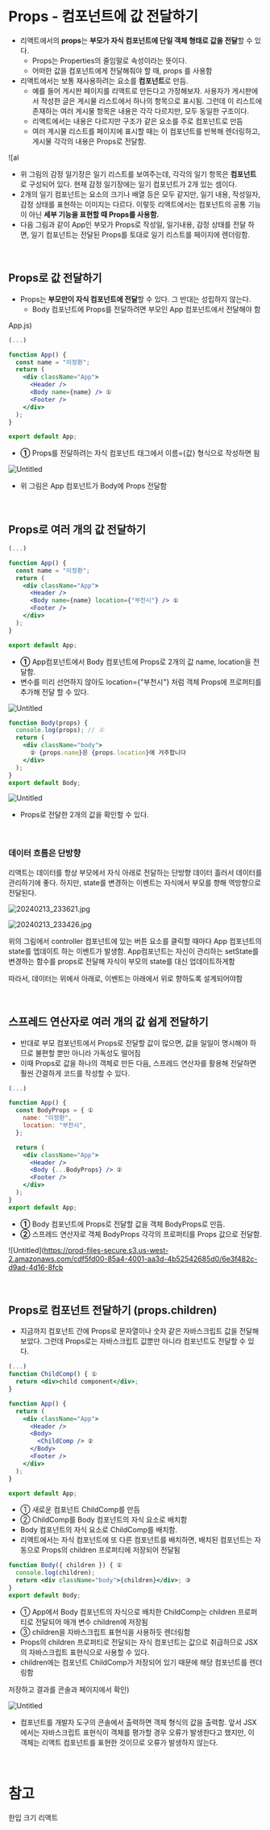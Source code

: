 # **Props - 컴포넌트에 값 전달하기**

- 리액트에서의 **props**는 **부모가 자식 컴포넌트에 단일 객체 형태로 값을 전달**할 수 있다.
  - Props는 Properties의 줄임말로 속성이라는 뜻이다.
  - 어떠한 값을 컴포넌트에게 전달해줘야 할 때, props 를 사용함
- 리액트에서는 보통 재사용하려는 요소를 **컴포넌트**로 만듬.
  - 예를 들어 게시판 페이지를 리액트로 만든다고 가정해보자. 사용자가 게시판에서 작성한 글은 게시물 리스트에서 하나의 항목으로 표시됨. 그런데 이 리스트에 존재하는 여러 게시물 항목은 내용은 각각 다르지만, 모두 동일한 구조이다.
  - 리액트에서는 내용은 다르지만 구조가 같은 요소를 주로 컴포넌트로 만듬
  - 여러 게시물 리스트를 페이지에 표시할 때는 이 컴포넌트를 반복해 렌더링하고, 게시물 각각의 내용은 Props로 전달함.

![al

- 위 그림의 감정 일기장은 일기 리스트를 보여주는데, 각각의 일기 항목은 **컴포넌트**로 구성되어 있다. 현재 감정 일기장에는 일기 컴포넌트가 2개 있는 셈이다.
- 2개의 일기 컴포넌트는 요소의 크기나 배열 등은 모두 같지만, 일기 내용, 작성일자, 감정 상태를 표현하는 이미지는 다르다. 이렇듯 리액트에서는 컴포넌트의 공통 기능이 아닌 **세부 기능을 표현할 때 Props를 사용함.**
- 다음 그림과 같이 App인 부모가 Props로 작성일, 일기내용, 감정 상태를 전달 하면, 일기 컴포넌트는 전달된 Props를 토대로 일기 리스트를 페이지에 렌더링함.

<br>

## **Props로 값 전달하기**

- Props는 **부모만이 자식 컴포넌트에 전달**할 수 있다. 그 반대는 성립하지 않는다.
  - Body 컴포넌트에 Props를 전달하려면 부모인 App 컴포넌트에서 전달해야 함

App.js)

```jsx
(...)

function App() {
  const name = "이정환";
  return (
    <div className="App">
      <Header />
      <Body name={name} /> ①
      <Footer />
    </div>
  );
}

export default App;
```

- **①** Props를 전달하려는 자식 컴포넌트 태그에서 이름={값} 형식으로 작성하면 됨

![Untitled](https://prod-files-secure.s3.us-west-2.amazonaws.com/cdf5fd00-85a4-4001-aa3d-4b52542685d0/adb31974-882b-40c0-aca6-5ab10780bed8/Untitled.png)

- 위 그림은 App 컴포넌트가 Body에 Props 전달함

<br>

## **Props로 여러 개의 값 전달하기**

```jsx
(...)

function App() {
  const name = "이정환";
  return (
    <div className="App">
      <Header />
      <Body name={name} location={"부천시"} /> ①
      <Footer />
    </div>
  );
}

export default App;
```

- **①** App컴포넌트에서 Body 컴포넌트에 Props로 2개의 값 name, location을 전달함.
- 변수를 미리 선언하지 않아도 location={"부천시"} 처럼 객체 Props에 프로퍼티를 추가해 전달 할 수 있다.

![Untitled](https://prod-files-secure.s3.us-west-2.amazonaws.com/cdf5fd00-85a4-4001-aa3d-4b52542685d0/c856804d-3e73-4c65-a744-0d91995abc08/Untitled.png)

```jsx
function Body(props) {
  console.log(props); // ①
  return (
    <div className="body">
      ② {props.name}은 {props.location}에 거주합니다
    </div>
  );
}
export default Body;
```

![Untitled](https://prod-files-secure.s3.us-west-2.amazonaws.com/cdf5fd00-85a4-4001-aa3d-4b52542685d0/dc0ddca8-c865-4c0b-9134-fef468ab3e14/Untitled.png)

- Props로 전달한 2개의 값을 확인할 수 있다.

<br>

### 데이터 흐름은 단방향

리액트는 데이터를 항상 부모에서 자식 아래로 전달하는 단방향 데이터 흘러서 데이터를 관리하기에 좋다. 하지만, state를 변경하는 이벤트는 자식에서 부모를 향해 역방향으로 전달된다.

![20240213_233621.jpg](https://prod-files-secure.s3.us-west-2.amazonaws.com/cdf5fd00-85a4-4001-aa3d-4b52542685d0/1d9edc6f-88da-4bef-a281-f46708811dde/20240213_233621.jpg)

![20240213_233426.jpg](https://prod-files-secure.s3.us-west-2.amazonaws.com/cdf5fd00-85a4-4001-aa3d-4b52542685d0/5f4b5443-e0ed-4db1-9536-6419f164571c/20240213_233426.jpg)

위의 그림에서 controller 컴포넌트에 있는 버튼 요소를 클릭할 때마다 App 컴포넌트의 state를 엡데이트 하는 이벤트가 발생함. App컴포넌트는 자신이 관리하는 setState를 변경하는 함수를 props로 전달해 자식이 부모의 state를 대신 업데이트하게함

따라서, 데이터는 위에서 아래로, 이벤트는 아래에서 위로 향하도록 설계되어야함

<br>

## **스프레드 연산자로 여러 개의 값 쉽게 전달하기**

- 반대로 부모 컴포넌트에서 Props로 전달할 값이 많으면, 값을 일일이 명시해야 하므로 불편할 뿐만 아니라 가독성도 떨어짐
- 이때 Props로 값을 하나의 객체로 만든 다음, 스프레드 연산자를 활용해 전달하면 훨씬 간결하게 코드를 작성할 수 있다.

```jsx
(...)

function App() {
  const BodyProps = { ①
    name: "이정환",
    location: "부천시",
  };

  return (
    <div className="App">
      <Header />
      <Body {...BodyProps} /> ②
      <Footer />
    </div>
  );
}
export default App;
```

- **①** Body 컴포넌트에 Props로 전달할 값을 객체 BodyProps로 만듬.
- **②** 스프레드 연산자로 객체 BodyProps 각각의 프로퍼티를 Props 값으로 전달함.

![Untitled](https://prod-files-secure.s3.us-west-2.amazonaws.com/cdf5fd00-85a4-4001-aa3d-4b52542685d0/6e3f482c-d9ad-4d16-8fcb

<br>

## **Props로 컴포넌트 전달하기 (props.children)**

- 지금까지 컴포넌트 간에 Props로 문자열이나 숫자 같은 자바스크립트 값을 전달해 보았다. 그런데 Props로는 자바스크립트 값뿐만 아니라 컴포넌트도 전달할 수 있다.

```jsx
(...)
function ChildComp() { ①
  return <div>child component</div>;
}

function App() {
  return (
    <div className="App">
      <Header />
      <Body>
        <ChildComp /> ②
      </Body>
      <Footer />
    </div>
  );
}

export default App;
```

- ① 새로운 컴포넌트 ChildComp를 만듬
- ② ChildComp를 Body 컴포넌트의 자식 요소로 배치함
- Body 컴포넌트의 자식 요소로 ChildComp를 배치함.
- 리액트에서는 자식 컴포넌트에 또 다른 컴포넌트를 배치하면, 배치된 컴포넌트는 자동으로 Props의 children 프로퍼티에 저장되어 전달됨

```jsx
function Body({ children }) { ①
  console.log(children);
  return <div className="body">{children}</div>; ③
}
export default Body;
```

- ① App에서 Body 컴포넌트의 자식으로 배치한 ChildComp는 children 프로퍼티로 전달되어 매개 변수 children에 저장됨
- ③ children을 자바스크립트 표현식을 사용하듯 렌더링함
- Props의 children 프로퍼티로 전달되는 자식 컴포넌트는 값으로 취급하므로 JSX의 자바스크립트 표현식으로 사용할 수 있다.
- children에는 컴포넌트 ChildComp가 저장되어 있기 때문에 해당 컴포넌트를 렌더링함

저장하고 결과를 콘솔과 페이지에서 확인)

![Untitled](https://prod-files-secure.s3.us-west-2.amazonaws.com/cdf5fd00-85a4-4001-aa3d-4b52542685d0/7b871df3-4a85-41b6-b6d0-542420c1eaa6/Untitled.png)

- 컴포넌트를 개발자 도구의 콘솔에서 출력하면 객체 형식의 값을 출력함. 앞서 JSX에서는 자바스크립트 표현식이 객체를 평가할 경우 오류가 발생한다고 했지만, 이 객체는 리액트 컴포넌트를 표현한 것이므로 오류가 발생하지 않는다.

<br>

# 참고

한입 크기 리액트
